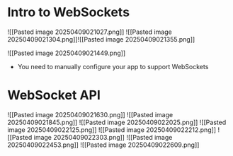 
# Intro to WebSockets
![[Pasted image 20250409021027.png]]
![[Pasted image 20250409021304.png]]![[Pasted image 20250409021355.png]]

![[Pasted image 20250409021449.png]]
- You need to manually configure your app to support WebSockets

# WebSocket API
![[Pasted image 20250409021630.png]]
![[Pasted image 20250409021845.png]]
![[Pasted image 20250409022025.png]]
![[Pasted image 20250409022125.png]]
![[Pasted image 20250409022212.png]]
![[Pasted image 20250409022303.png]]
![[Pasted image 20250409022453.png]]
![[Pasted image 20250409022609.png]]
